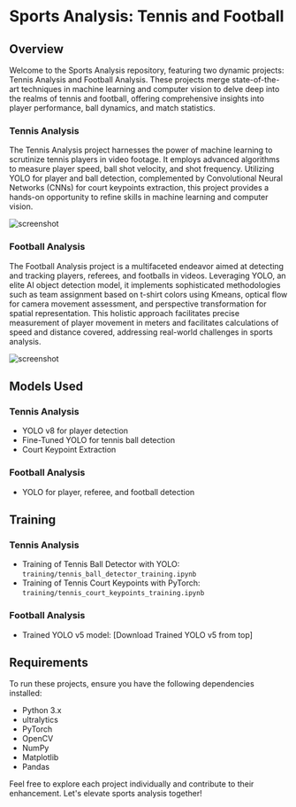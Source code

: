 # Sports Analysis: Tennis and Football

## Overview

Welcome to the Sports Analysis repository, featuring two dynamic projects: Tennis Analysis and Football Analysis. These projects merge state-of-the-art techniques in machine learning and computer vision to delve deep into the realms of tennis and football, offering comprehensive insights into player performance, ball dynamics, and match statistics.

### Tennis Analysis

The Tennis Analysis project harnesses the power of machine learning to scrutinize tennis players in video footage. It employs advanced algorithms to measure player speed, ball shot velocity, and shot frequency. Utilizing YOLO for player and ball detection, complemented by Convolutional Neural Networks (CNNs) for court keypoints extraction, this project provides a hands-on opportunity to refine skills in machine learning and computer vision.

![screenshot](https://github.com/dreamboat26/friendly-journey/assets/125608791/cb15910f-222d-4d6f-9c93-ca70f0c86324)

### Football Analysis

The Football Analysis project is a multifaceted endeavor aimed at detecting and tracking players, referees, and footballs in videos. Leveraging YOLO, an elite AI object detection model, it implements sophisticated methodologies such as team assignment based on t-shirt colors using Kmeans, optical flow for camera movement assessment, and perspective transformation for spatial representation. This holistic approach facilitates precise measurement of player movement in meters and facilitates calculations of speed and distance covered, addressing real-world challenges in sports analysis.

![screenshot](https://github.com/dreamboat26/friendly-journey/assets/125608791/35e9442e-439a-4102-9189-6ad968c81780)

## Models Used

### Tennis Analysis
- YOLO v8 for player detection
- Fine-Tuned YOLO for tennis ball detection
- Court Keypoint Extraction

### Football Analysis
- YOLO for player, referee, and football detection

## Training

### Tennis Analysis
- Training of Tennis Ball Detector with YOLO: `training/tennis_ball_detector_training.ipynb`
- Training of Tennis Court Keypoints with PyTorch: `training/tennis_court_keypoints_training.ipynb`

### Football Analysis
- Trained YOLO v5 model: [Download Trained YOLO v5 from top]

## Requirements

To run these projects, ensure you have the following dependencies installed:

- Python 3.x
- ultralytics
- PyTorch
- OpenCV
- NumPy
- Matplotlib
- Pandas

Feel free to explore each project individually and contribute to their enhancement. Let's elevate sports analysis together!


